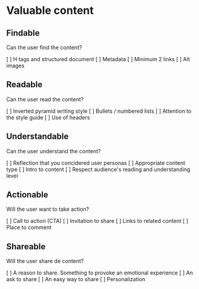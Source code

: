 # Valuable content

## Findable
Can the user find the content?

[ ] H tags and structured document
[ ] Metadata
[ ] Minimum 2 links
[ ] Alt images

## Readable
Can the user read the content?

[ ] Inverted pyramid writing style
[ ] Bullets / numbered lists
[ ] Attention to the style guide
[ ] Use of headers

## Understandable
Can the user understand the content?

[ ] Reflection that you concidered user personas
[ ] Appropriate content type
[ ] Intro to content
[ ] Respect audience's reading and understanding level

## Actionable
Will the user want to take action?

[ ] Call to action (CTA)
[ ] Invitation to share
[ ] Links to related content
[ ] Place to comment

## Shareable
Will the user share de content?

[ ] A reason to share. Something to provoke an emotional experience
[ ] An ask to share
[ ] An easy way to share
[ ] Personalization

